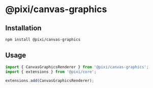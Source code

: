 # @pixi/canvas-graphics

## Installation

```bash
npm install @pixi/canvas-graphics
```

## Usage

```js
import { CanvasGraphicsRenderer } from '@pixi/canvas-graphics';
import { extensions } from '@pixi/core';

extensions.add(CanvasGraphicsRenderer);
```